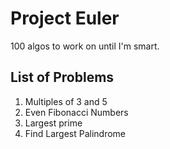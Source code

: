 # Project Euler
100 algos to work on until I'm smart.

## List of Problems
1. Multiples of 3 and 5
1. Even Fibonacci Numbers
1. Largest prime 
1. Find Largest Palindrome